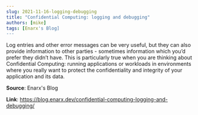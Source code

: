 ```yaml
---
slug: 2021-11-16-logging-debugging
title: "Confidential Computing: logging and debugging"
authors: [mike]
tags: [Enarx's Blog]
---
```

Log entries and other error messages can be very useful, but they can also provide information to other parties - sometimes information which you’d prefer they didn’t have.  This is particularly true when you are thinking about Confidential Computing: running applications or workloads in environments where you really want to protect the confidentiality and integrity of your application and its data.

**Source**: Enarx's Blog

**Link**: https://blog.enarx.dev/confidential-computing-logging-and-debugging/